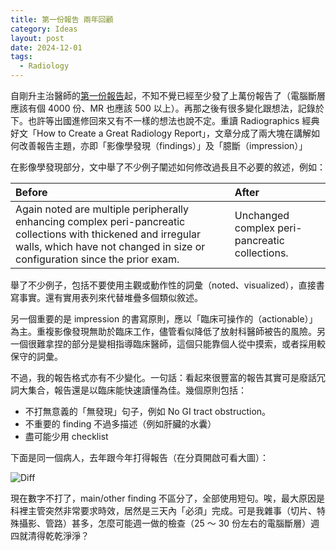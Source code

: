 ```yaml
---
title: 第一份報告 兩年回顧
category: Ideas
layout: post
date: 2024-12-01
tags:
  - Radiology
---
```

自剛升主治醫師的[第一份報告](https://yfwu.dev/ideas/2023/01/04/first-CT.html)起，不知不覺已經至少發了上萬份報告了（電腦斷層應該有個 4000 份、MR 也應該 500 以上）。再那之後有很多變化跟想法，記錄於下。也許等出國進修回來又有不一樣的想法也說不定。重讀 Radiographics 經典好文「How to Create a Great Radiology Report」，文章分成了兩大塊在講解如何改善報告主題，亦即「影像學發現（findings）」及「臆斷（impression）」

在影像學發現部分，文中舉了不少例子闡述如何修改過長且不必要的敘述，例如：

| Before                                                                                                                                                                                        | After                                          |
| :-------------------------------------------------------------------------------------------------------------------------------------------------------------------------------------------- | :--------------------------------------------- |
| Again noted are multiple peripherally enhancing complex peri-pancreatic collections with thickened and irregular walls, which have not changed in size or configuration since the prior exam. | Unchanged complex peri-pancreatic collections. |

舉了不少例子，包括不要使用主觀或動作性的詞彙（noted、visualized），直接書寫事實。還有實用表列來代替堆疊多個類似敘述。

另一個重要的是 impression 的書寫原則，應以「臨床可操作的（actionable）」為主。重複影像發現無助於臨床工作，儘管看似降低了放射科醫師被告的風險。另一個很難拿捏的部分是變相指導臨床醫師，這個只能靠個人從中摸索，或者採用較保守的詞彙。

不過，我的報告格式亦有不少變化。一句話：看起來很豐富的報告其實可是廢話冗詞大集合，報告還是以臨床能快速讀懂為佳。幾個原則包括：

- 不打無意義的「無發現」句子，例如 No GI tract obstruction。
- 不重要的 finding 不過多描述（例如肝臟的水囊）
- 盡可能少用 checklist

下面是同一個病人，去年跟今年打得報告（在分頁開啟可看大圖）：

![Diff](blog-reports.png)

現在數字不打了，main/other finding 不區分了，全部使用短句。唉，最大原因是科裡主管突然非常要求時效，居然是三天內「必須」完成。可是我雜事（切片、特殊攝影、管路）甚多，怎麼可能週一做的檢查（25 ～ 30 份左右的電腦斷層）週四就清得乾乾淨淨？